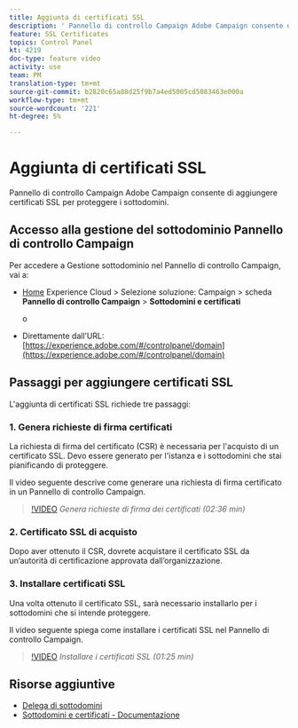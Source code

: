```yaml
---
title: Aggiunta di certificati SSL
description: ' Pannello di controllo Campaign Adobe Campaign consente di aggiungere certificati SSL per proteggere i sottodomini.'
feature: SSL Certificates
topics: Control Panel
kt: 4219
doc-type: feature video
activity: use
team: PM
translation-type: tm+mt
source-git-commit: b2820c65a88d25f9b7a4ed5005cd5083463e000a
workflow-type: tm+mt
source-wordcount: '221'
ht-degree: 5%

---
```



# Aggiunta di certificati SSL

 Pannello di controllo Campaign Adobe Campaign consente di aggiungere certificati SSL per proteggere i sottodomini.

## Accesso alla gestione del sottodominio Pannello di controllo Campaign

Per accedere a Gestione sottodominio nel Pannello di controllo Campaign, vai a:

* [Home](https://experience.adobe.com/#/home) Experience Cloud  > Selezione soluzione: Campaign > scheda **Pannello di controllo Campaign** > **Sottodomini e certificati**

   o
* Direttamente dall’URL: [https://experience.adobe.com/#/controlpanel/domain](https://experience.adobe.com/#/controlpanel/domain)

## Passaggi per aggiungere certificati SSL

L&#39;aggiunta di certificati SSL richiede tre passaggi:

### 1. Genera richieste di firma certificati

La richiesta di firma del certificato (CSR) è necessaria per l&#39;acquisto di un certificato SSL. Devo essere generato per l&#39;istanza e i sottodomini che stai pianificando di proteggere.

Il video seguente descrive come generare una richiesta di firma certificato in un Pannello di controllo Campaign.

>[!VIDEO](https://video.tv.adobe.com/v/31317?quality=12)
*Genera richieste di firma dei certificati (02:36 min)*

### 2. Certificato SSL di acquisto

Dopo aver ottenuto il CSR, dovrete acquistare il certificato SSL da un’autorità di certificazione approvata dall’organizzazione.

### 3. Installare certificati SSL

Una volta ottenuto il certificato SSL, sarà necessario installarlo per i sottodomini che si intende proteggere.

Il video seguente spiega come installare i certificati SSL nel Pannello di controllo Campaign.

>[!VIDEO](https://video.tv.adobe.com/v/31166?quality=12)
*Installare i certificati SSL (01:25 min)*

## Risorse aggiuntive

* [Delega di sottodomini](/help/acc/monitoring-campaign-classic/control-panel/subdomain-delegation.md)
* [Sottodomini e certificati - Documentazione](https://docs.adobe.com/content/help/it-IT/control-panel/using/subdomains-and-certificates/renewing-subdomain-certificate.html)

